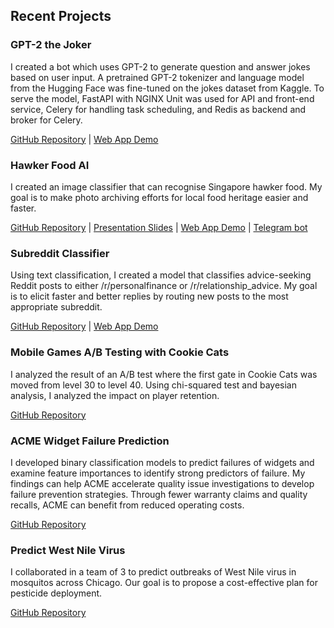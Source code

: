 ## Recent Projects

### GPT-2 the Joker

I created a bot which uses GPT-2 to generate question and answer jokes based on user input. A pretrained GPT-2 tokenizer and language model from the Hugging Face was fine-tuned on the jokes dataset from Kaggle. To serve the model, FastAPI with NGINX Unit was used for API and front-end service, Celery for handling task scheduling, and Redis as backend and broker for Celery.

[GitHub Repository](https://github.com/yufung/gpt2-the-joker) \| [Web App Demo](https://gpt2-the-joker.tamyufung.com/)

### Hawker Food AI

I created an image classifier that can recognise Singapore hawker food. My goal is to make photo archiving efforts for local food heritage easier and faster.

[GitHub Repository](https://github.com/yufung/dsi-capstone) \| [Presentation Slides](https://docs.google.com/presentation/d/1H2IDRye7ZxFESfMldawTqsCMVw040iGScZTaWIG8HK4/edit?usp=sharing) \| [Web App Demo](https://hawkerai.tamyufung.com/) \| [Telegram bot](https://telegram.me/hawkerfood_bot)

### Subreddit Classifier

Using text classification, I created a model that classifies advice-seeking Reddit posts to either /r/personalfinance or /r/relationship_advice. My goal is to elicit faster and better replies by routing new posts to the most appropriate subreddit.

[GitHub Repository](https://github.com/yufung/dsi-project-3) \| [Web App Demo](https://subreddit-classifier.onrender.com/)

### Mobile Games A/B Testing with Cookie Cats 

I analyzed the result of an A/B test where the first gate in Cookie Cats was moved from level 30 to level 40. Using chi-squared test and bayesian analysis, I analyzed the impact on player retention.

[GitHub Repository](https://github.com/yufung/ab-testing-cookie-cats)

### ACME Widget Failure Prediction

I developed binary classification models to predict failures of widgets and examine feature importances to identify strong predictors of failure. My findings can help ACME accelerate quality issue investigations to develop failure prevention strategies. Through fewer warranty claims and quality recalls, ACME can benefit from reduced operating costs.

[GitHub Repository](https://github.com/yufung/widget-failure-prediction)

### Predict West Nile Virus

I collaborated in a team of 3 to predict outbreaks of West Nile virus in mosquitos across Chicago. Our goal is to propose a cost-effective plan for pesticide deployment.

[GitHub Repository](https://github.com/yufung/Project-4-West-Nile-Virus)
